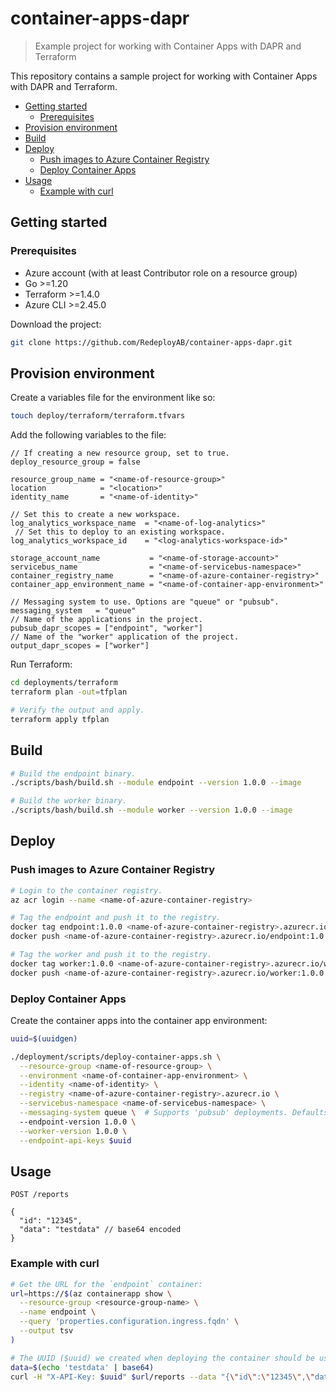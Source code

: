 # container-apps-dapr

> Example project for working with Container Apps with DAPR and Terraform

This repository contains a sample project for working with Container Apps with DAPR and Terraform.

* [Getting started](#getting-started)
  * [Prerequisites](#prerequisites)
* [Provision environment](#provision-environment)
* [Build](#build)
* [Deploy](#deploy)
  * [Push images to Azure Container Registry](#push-images-to-azure-container-registry)
  * [Deploy Container Apps](#deploy-container-apps)
* [Usage](#usage)
  * [Example with curl](#example-with-curl)


## Getting started

### Prerequisites

* Azure account (with at least Contributor role on a resource group)
* Go >=1.20
* Terraform >=1.4.0
* Azure CLI >=2.45.0

Download the project:

```sh
git clone https://github.com/RedeployAB/container-apps-dapr.git
```

## Provision environment

Create a variables file for the environment like so:

```sh
touch deploy/terraform/terraform.tfvars
```

Add the following variables to the file:

```hcl
// If creating a new resource group, set to true.
deploy_resource_group = false

resource_group_name = "<name-of-resource-group>"
location            = "<location>"
identity_name       = "<name-of-identity>"

// Set this to create a new workspace.
log_analytics_workspace_name  = "<name-of-log-analytics>"
 // Set this to deploy to an existing workspace.
log_analytics_workspace_id    = "<log-analytics-workspace-id>"

storage_account_name           = "<name-of-storage-account>"
servicebus_name                = "<name-of-servicebus-namespace>"
container_registry_name        = "<name-of-azure-container-registry>"
container_app_environment_name = "<name-of-container-app-environment>"

// Messaging system to use. Options are "queue" or "pubsub".
messaging_system   = "queue"
// Name of the applications in the project.
pubsub_dapr_scopes = ["endpoint", "worker"]
// Name of the "worker" application of the project.
output_dapr_scopes = ["worker"]
```

Run Terraform:

```sh
cd deployments/terraform
terraform plan -out=tfplan

# Verify the output and apply.
terraform apply tfplan
```

## Build

```sh
# Build the endpoint binary.
./scripts/bash/build.sh --module endpoint --version 1.0.0 --image

# Build the worker binary.
./scripts/bash/build.sh --module worker --version 1.0.0 --image
```

## Deploy

### Push images to Azure Container Registry

```sh
# Login to the container registry.
az acr login --name <name-of-azure-container-registry>

# Tag the endpoint and push it to the registry.
docker tag endpoint:1.0.0 <name-of-azure-container-registry>.azurecr.io/endpoint:1.0.0
docker push <name-of-azure-container-registry>.azurecr.io/endpoint:1.0.0

# Tag the worker and push it to the registry.
docker tag worker:1.0.0 <name-of-azure-container-registry>.azurecr.io/worker:1.0.0
docker push <name-of-azure-container-registry>.azurecr.io/worker:1.0.0
```

### Deploy Container Apps

Create the container apps into the container app environment:

```sh
uuid=$(uuidgen)

./deployment/scripts/deploy-container-apps.sh \
  --resource-group <name-of-resource-group> \
  --environment <name-of-container-app-environment> \
  --identity <name-of-identity> \
  --registry <name-of-azure-container-registry>.azurecr.io \
  --servicebus-namespace <name-of-servicebus-namespace> \
  --messaging-system queue \  # Supports 'pubsub' deployments. Defaults to 'queue' if omitted.
  --endpoint-version 1.0.0 \
  --worker-version 1.0.0 \
  --endpoint-api-keys $uuid
```

## Usage

```http
POST /reports

{
  "id": "12345",
  "data": "testdata" // base64 encoded
}
```

### Example with curl

```sh
# Get the URL for the `endpoint` container:
url=https://$(az containerapp show \
  --resource-group <resource-group-name> \
  --name endpoint \
  --query 'properties.configuration.ingress.fqdn' \
  --output tsv
)

# The UUID ($uuid) we created when deploying the container should be used now.
data=$(echo 'testdata' | base64)
curl -H "X-API-Key: $uuid" $url/reports --data "{\"id\":\"12345\",\"data\":\"$data\"}"
```
